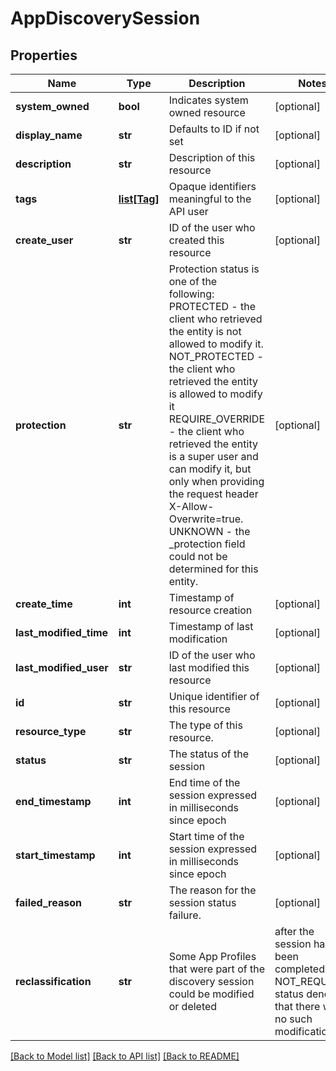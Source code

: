 # AppDiscoverySession

## Properties
Name | Type | Description | Notes
------------ | ------------- | ------------- | -------------
**system_owned** | **bool** | Indicates system owned resource | [optional] 
**display_name** | **str** | Defaults to ID if not set | [optional] 
**description** | **str** | Description of this resource | [optional] 
**tags** | [**list[Tag]**](Tag.md) | Opaque identifiers meaningful to the API user | [optional] 
**create_user** | **str** | ID of the user who created this resource | [optional] 
**protection** | **str** | Protection status is one of the following: PROTECTED - the client who retrieved the entity is not allowed             to modify it. NOT_PROTECTED - the client who retrieved the entity is allowed                 to modify it REQUIRE_OVERRIDE - the client who retrieved the entity is a super                    user and can modify it, but only when providing                    the request header X-Allow-Overwrite&#x3D;true. UNKNOWN - the _protection field could not be determined for this           entity.  | [optional] 
**create_time** | **int** | Timestamp of resource creation | [optional] 
**last_modified_time** | **int** | Timestamp of last modification | [optional] 
**last_modified_user** | **str** | ID of the user who last modified this resource | [optional] 
**id** | **str** | Unique identifier of this resource | [optional] 
**resource_type** | **str** | The type of this resource. | [optional] 
**status** | **str** | The status of the session | [optional] 
**end_timestamp** | **int** | End time of the session expressed in milliseconds since epoch | [optional] 
**start_timestamp** | **int** | Start time of the session expressed in milliseconds since epoch | [optional] 
**failed_reason** | **str** | The reason for the session status failure. | [optional] 
**reclassification** | **str** | Some App Profiles that were part of the discovery session could be modified or deleted | after the session has been completed. NOT_REQUIRED status denotes that there were no such modifications. | REQUIRED status denotes some App Profiles that were part of the session has been modified/deleted and some | and some applications might not have been classfifed correctly. Use /session/&lt;session-id&gt;/reclassify API to| re-classfy the applications discovered based on app profiles.  | [optional] 

[[Back to Model list]](../README.md#documentation-for-models) [[Back to API list]](../README.md#documentation-for-api-endpoints) [[Back to README]](../README.md)

